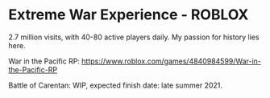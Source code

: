 # Extreme War Experience - ROBLOX
2.7 million visits, with 40-80 active players daily. My passion for history lies here.

War in the Pacific RP:
https://www.roblox.com/games/4840984599/War-in-the-Pacific-RP

Battle of Carentan:
WIP, expected finish date: late summer 2021.



